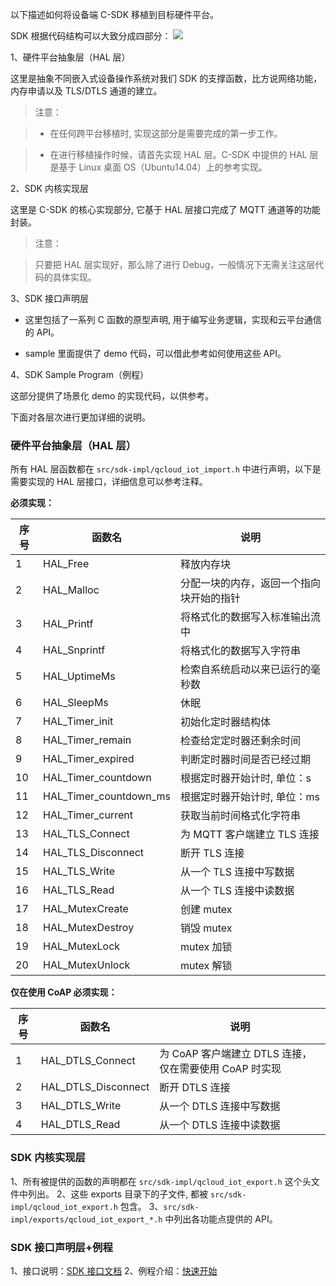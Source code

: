 
以下描述如何将设备端 C-SDK 移植到目标硬件平台。

<!--### <font color=gray>设备端 C-SDK 概述</font>
-->
SDK 根据代码结构可以大致分成四部分：
![](http://imgcache.tce.fsphere.cn/image/qzonestyle.gtimg.cn/qzone/vas/opensns/res/doc/SDK代码结构v1.2.jpg)

1、硬件平台抽象层（HAL 层）

这里是抽象不同嵌入式设备操作系统对我们 SDK 的支撑函数，比方说网络功能，内存申请以及 TLS/DTLS 通道的建立。

> 注意：
	
> - 在任何跨平台移植时, 实现这部分是需要完成的第一步工作。
	
> - 在进行移植操作时候，请首先实现 HAL 层。C-SDK 中提供的 HAL 层是基于 Linux 桌面 OS（Ubuntu14.04）上的参考实现。
		
2、SDK 内核实现层

这里是 C-SDK 的核心实现部分, 它基于 HAL 层接口完成了 MQTT 通道等的功能封装。

> 注意：
	
> 只要把 HAL 层实现好，那么除了进行 Debug，一般情况下无需关注这层代码的具体实现。

3、SDK 接口声明层

 - 这里包括了一系列 C 函数的原型声明, 用于编写业务逻辑，实现和云平台通信的 API。
 
 - 	sample 里面提供了 demo 代码，可以借此参考如何使用这些 API。

4、SDK Sample Program（例程）

 这部分提供了场景化 demo 的实现代码，以供参考。
 
下面对各层次进行更加详细的说明。

### 硬件平台抽象层（HAL 层）

所有 HAL 层函数都在 `src/sdk-impl/qcloud_iot_import.h` 中进行声明，以下是需要实现的 HAL 层接口，详细信息可以参考注释。
<!--2. `src/sdk-impl/qcloud_iot_import.h` 包含了 `imports ` 目录下的子文件,
--><!--`3. 各功能点引入的 HAL 层接口依赖在 `src/sdk-impl/imports/qcloud_iot_import_*.h` 中列出`-->

**必须实现：**

| 序号 | 函数名                 | 说明                                     |
| ---- | ---------------------- | ---------------------------------------- |
| 1    | HAL_Free               | 释放内存块                               |
| 2    | HAL_Malloc             | 分配一块的内存，返回一个指向块开始的指针 |
| 3    | HAL_Printf             | 将格式化的数据写入标准输出流中           |
| 4    | HAL_Snprintf           | 将格式化的数据写入字符串                 |
| 5    | HAL_UptimeMs           | 检索自系统启动以来已运行的毫秒数         |
| 6    | HAL_SleepMs            | 休眠                                     |
| 7    | HAL_Timer_init         | 初始化定时器结构体                       |
| 8    | HAL_Timer_remain       | 检查给定定时器还剩余时间                 |
| 9    | HAL_Timer_expired      | 判断定时器时间是否已经过期               |
| 10   | HAL_Timer_countdown    | 根据定时器开始计时, 单位：s               |
| 11   | HAL_Timer_countdown_ms | 根据定时器开始计时, 单位：ms              |
| 12   | HAL_Timer_current | 获取当前时间格式化字符串              |
| 13    | HAL_TLS_Connect    | 为 MQTT 客户端建立 TLS 连接 |
| 14    | HAL_TLS_Disconnect | 断开 TLS 连接             |
| 15    | HAL_TLS_Write      | 从一个 TLS 连接中写数据   |
| 16    | HAL_TLS_Read       | 从一个 TLS 连接中读数据   |
| 17    | HAL_MutexCreate    | 创建 mutex |
| 18    | HAL_MutexDestroy | 销毁 mutex            |
| 19    | HAL_MutexLock      | mutex 加锁   |
| 20    | HAL_MutexUnlock       | mutex 解锁   |

**仅在使用 CoAP 必须实现：**

| 序号 | 函数名                 | 说明                                     |
| ---- | ---------------------- | ---------------------------------------- |
| 1    | HAL_DTLS_Connect    | 为 CoAP 客户端建立 DTLS 连接，仅在需要使用 CoAP 时实现 |
| 2    | HAL_DTLS_Disconnect | 断开 DTLS 连接             |
| 3    | HAL_DTLS_Write      | 从一个 DTLS 连接中写数据   |
| 4    | HAL_DTLS_Read       | 从一个 DTLS 连接中读数据   |


### SDK 内核实现层

1、所有被提供的函数的声明都在 `src/sdk-impl/qcloud_iot_export.h` 这个头文件中列出。
2、这些 exports 目录下的子文件, 都被 `src/sdk-impl/qcloud_iot_export.h` 包含。
3、`src/sdk-impl/exports/qcloud_iot_export_*.h` 中列出各功能点提供的 API。


### SDK 接口声明层+例程

1、接口说明：[SDK 接口文档](http://tce.fsphere.cn/document/product/634/11929)
2、例程介绍：[快速开始](http://tce.fsphere.cn/document/product/634/11912)

